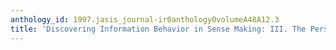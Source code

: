 ```yaml
---
anthology_id: 1997.jasis_journal-ir0anthology0volumeA48A12.3
title: 'Discovering Information Behavior in Sense Making: III. The Person'
---
```

